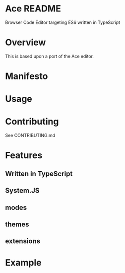 Ace README
==========

Browser Code Editor targeting ES6 written in TypeScript

# Overview #

This is based upon a port of the Ace editor.

# Manifesto #

# Usage #

# Contributing #

See CONTRIBUTING.md

# Features #

## Written in TypeScript ##

## System.JS ##

## modes ##

## themes ##

## extensions ##

# Example #
